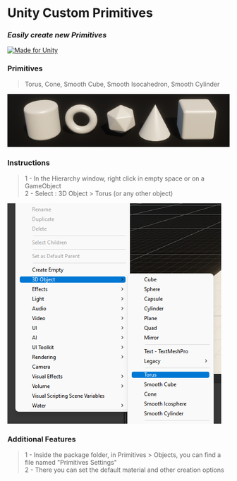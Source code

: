 # Unity Custom Primitives
<h3><i>Easily create new Primitives</i></h3>

[![Made for Unity](https://img.shields.io/badge/Made%20for-Unity-57b9d3.svg?style=for-the-badge&logo=unity&color=blueviolet)](https://unity3d.com)


<h3>Primitives</h3>
<blockquote><p>
Torus, Cone, Smooth Cube, Smooth Isocahedron, Smooth Cylinder
</p></blockquote>

<div>
  
<img src="https://github.com/LTMX/Unity-Custom-Primitives/blob/main/Documentation~/Images/Unity_Primitives_Banner.png" >
<br>
<h3>Instructions</h3>
<blockquote><p>
1 - In the Hierarchy window, right click in empty space or on a GameObject
<br>2 - Select : 3D Object > Torus (or any other object)
</p></blockquote>
<img src="https://github.com/LTMX/Unity-Custom-Primitives/blob/main/Documentation~/Images/Unity_Primitives_Menu.png">
 

  
  
<br>
</div>





<h3>Additional Features</h3>
<blockquote><p>
1 - Inside the package folder, in Primitives > Objects, you can find a file named "Primitives Settings" 
<br>2 - There you can set the default material and other creation options
</p></blockquote> 
